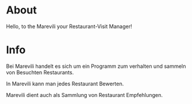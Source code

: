 # About

Hello, to the Marevili your Restaurant-Visit Manager!

# Info

Bei Marevili handelt es sich um ein Programm zum verhalten und sammeln 
von Besuchten Restaurants.

In Marevili kann man jedes Restaurant Bewerten. 

Marevili dient auch als Sammlung von Restaurant Empfehlungen.

